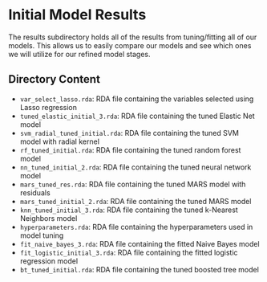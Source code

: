 # Initial Model Results

The results subdirectory holds all of the results from tuning/fitting all of our models. This allows us to easily compare our models and see which ones we will utilize for our refined model stages.

## Directory Content
- `var_select_lasso.rda`: RDA file containing the variables selected using Lasso regression
- `tuned_elastic_initial_3.rda`: RDA file containing the tuned Elastic Net model
- `svm_radial_tuned_initial.rda`: RDA file containing the tuned SVM model with radial kernel
- `rf_tuned_initial.rda`: RDA file containing the tuned random forest model
- `nn_tuned_initial_2.rda`: RDA file containing the tuned neural network model
- `mars_tuned_res.rda`: RDA file containing the tuned MARS model with residuals
- `mars_tuned_initial_2.rda`: RDA file containing the tuned MARS model
- `knn_tuned_initial_3.rda`: RDA file containing the tuned k-Nearest Neighbors model
- `hyperparameters.rda`: RDA file containing the hyperparameters used in model tuning
- `fit_naive_bayes_3.rda`: RDA file containing the fitted Naive Bayes model
- `fit_logistic_initial_3.rda`: RDA file containing the fitted logistic regression model
- `bt_tuned_initial.rda`: RDA file containing the tuned boosted tree model